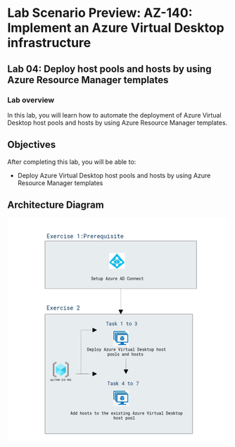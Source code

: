 # Lab Scenario Preview: AZ-140: Implement an Azure Virtual Desktop infrastructure


## Lab 04: Deploy host pools and hosts by using Azure Resource Manager templates

### Lab overview

In this lab, you will learn how to automate the deployment of Azure Virtual Desktop host pools and hosts by using Azure Resource Manager templates.

## Objectives
  
After completing this lab, you will be able to:

- Deploy Azure Virtual Desktop host pools and hosts by using Azure Resource Manager templates

## Architecture Diagram

   ![](media/az-140-mod4.png)
